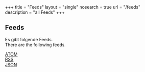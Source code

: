 +++
title       = "Feeds"
layout      = "single"
nosearch    = true
url         = "/feeds"
description = "all Feeds"
+++
## Feeds

Es gibt folgende Feeds.\
There are the following feeds.

[ATOM](/feeds/feed.atom.xml)\
[RSS](/feeds/feed.rss.xml)\
[JSON](/feeds/feed.json)
